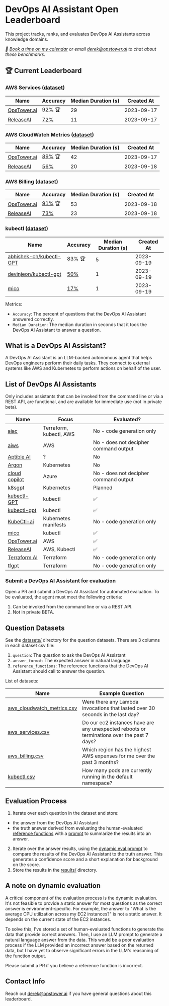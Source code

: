 # DevOps AI Assistant Open Leaderboard

This project tracks, ranks, and evaluates DevOps AI Assistants across knowledge domains.

_📅 [Book a time on my calendar](https://calendly.com/derek-haynes) or email derek@opstower.ai to chat about these benchmarks._

## 🏆 Current Leaderboard

### AWS Services ([dataset](datasets/aws_services.csv))

| Name      | Accuracy        | Median Duration (s) | Created At |
|-----------|-----------------|---------------------|------------|
| [OpsTower.ai](https://github.com/opstower-ai/llm-opstower)  | [92%](results/OpsTower-2023-09-17-aws_services.csv) 🏆          | 29                  | 2023-09-17 |
| [ReleaseAI](https://release.ai/) | [72%](results/ReleaseAi-2023-09-17-aws_services.csv)             | 11                  | 2023-09-17 |

### AWS CloudWatch Metrics ([dataset](datasets/aws_cloudwatch_metrics.csv))

| Name      | Accuracy        | Median Duration (s) | Created At |
|-----------|-----------------|---------------------|------------|
| [OpsTower.ai](https://github.com/opstower-ai/llm-opstower)  | [89%](results/OpsTower-2023-09-17-aws_cloudwatch_metrics.csv) 🏆          | 42                  | 2023-09-17 |
| [ReleaseAI](https://release.ai/) | [56%](results/ReleaseAi-2023-09-18-aws_cloudwatch_metrics.csv)             | 20                  | 2023-09-18 |

### AWS Billing ([dataset](datasets/aws_billing.csv))

| Name      | Accuracy        | Median Duration (s) | Created At |
|-----------|-----------------|---------------------|------------|
| [OpsTower.ai](https://github.com/opstower-ai/llm-opstower)  | [91%](results/OpsTower-2023-09-18-aws_billing.csv) 🏆          | 53                  | 2023-09-18 |
| [ReleaseAI](https://release.ai/) | [73%](results/ReleaseAi-2023-09-18-aws_billing.csv)             | 23                  | 2023-09-18 |

### kubectl ([dataset](datasets/kubectl.csv))

| Name      | Accuracy        | Median Duration (s) | Created At |
|-----------|-----------------|---------------------|------------|
| [abhishek-ch/kubectl-GPT](https://github.com/abhishek-ch/Kubectl-GPT) | [83%](results/AbhishekchKubectlGpt-2023-09-19-kubectl.csv) 🏆          | 5                   | 2023-09-19 |
| [devinjeon/kubectl-gpt](https://github.com/devinjeon/kubectl-gpt) | [50%](results/DevinjeonKubectlGpt-2023-09-19-kubectl.csv)             | 1                   | 2023-09-19 |
| [mico](https://github.com/tahtaciburak/mico)        | [17%](results/Mico-2023-09-19-kubectl.csv)             | 1                   | 2023-09-19 |


Metrics:

* `Accuracy`: The percent of questions that the DevOps AI Assistant answered correctly.
* `Median Duration`: The median duration in seconds that it took the DevOps AI Assistant to answer a question.

## What is a DevOps AI Assistant?

A DevOps AI Assistant is an LLM-backed autonomous agent that helps DevOps engineers perform their daily tasks. They connect to external systems like AWS and Kubernetes to perform actions on behalf of the user.

## List of DevOps AI Assistants

Only includes assistants that can be invoked from the command line or via a REST API, are functional, and are available for immediate use (not in private beta).

| Name                                                         | Focus                     | Evaluated?                     |
| ------------------------------------------------------------ | ------------------------- | ------------------------------ |
| [aiac](https://github.com/gofireflyio/aiac)                  | Terraform, kubectl, AWS   | No - code generation only      |
| [aiws](https://github.com/huseyinbabal/aiws)                 | AWS                       | No - does not decipher command output |
| [Aptible AI](https://www.aptible.ai/)                        | ?                         | No                             |
| [Argon](https://www.argonlabs.ai/)                           | Kubernetes                | No                             |
| [cloud copilot](https://github.com/aavetis/cloud-copilot)    | Azure                     | No - does not decipher command output |
| [k8sgpt](https://github.com/k8sgpt-ai/k8sgpt)                | Kubernetes                | Planned                       |
| [kubectl-GPT](https://github.com/abhishek-ch/Kubectl-GPT)    | kubectl                   | ✅                             |
| [kubectl-gpt](https://github.com/devinjeon/kubectl-gpt)      | kubectl                   | ✅                             |
| [KubeCtl-ai](https://github.com/sozercan/kubectl-ai)         | Kubernetes manifests      | No - code generation only      |
| [mico](https://github.com/tahtaciburak/mico)                 | kubectl                   | ✅                             |
| [OpsTower.ai](https://github.com/opstower-ai/llm-opstower)   | AWS                       | ✅                             |
| [ReleaseAI](https://release.ai/)                             | AWS, Kubectl              | ✅                             |
| [Terraform AI](https://github.com/jigsaw373/terraform-ai)    | Terraform                 | No - code generation only      |
| [tfgpt](https://github.com/flavius-dinu/tfgpt)               | Terraform                 | No - code generation only      |

### Submit a DevOps AI Assistant for evaluation

Open a PR and submit a DevOps AI Assistant for automated evaluation. To be evaluated, the agent must meet the following criteria:

1. Can be invoked from the command line or via a REST API.
2. Not in private BETA.

## Question Datasets

See the [datasets/](datasets/) directory for the question datasets. There are 3 columns in each dataset csv file:

1. `question`: The question to ask the DevOps AI Assistant
2. `answer_format`: The expected answer in natural language.
3. `reference_functions`: The reference functions that the DevOps AI Assistant should call to answer the question.

List of datasets:

| Name | Example Question |
| -------- | -------- |
| [aws_cloudwatch_metrics.csv](datasets/aws_cloudwatch_metrics.csv) | Were there any Lambda invocations that lasted over 30 seconds in the last day? |
| [aws_services.csv](datasets/aws_services.csv) | Do our ec2 instances have are any unexpected reboots or terminations over the past 7 days? |
| [aws_billing.csv](datasets/aws_billing.csv) | Which region has the highest AWS expenses for me over the past 3 months? |
| [kubectl.csv](datasets/kubectl.csv) | How many pods are currently running in the default namespace? |

## Evaluation Process

1. Iterate over each question in the dataset and store:
  * the answer from the DevOps AI Assistant
  * the truth answer derived from evaluating the human-evaluated [reference functions](functions/) with a [prompt](prompts/answer_from_saved_methods.rb) to summarize the results into an answer.
2. Iterate over the answer results, using the [dynamic eval prompt](prompts/dynamic_eval.rb) to compare the results of the DevOps AI Assistant to the truth answer. This generates a confidence score and a short explanation for background on the score.
3. Store the results in the [results/](results/) directory.

## A note on dynamic evaluation

A critical component of the evaluation process is the dynamic evaluation. It's not feasible to provide a static answer for most questions as the correct answer is environment-specific. For example, the answer to "What is the average CPU utilization across my EC2 instances?" is not a static answer. It depends on the current state of the EC2 instances.

To solve this, I've stored a set of human-evaluated functions to generate the data that provide correct answers. Then, I use an LLM prompt to generate a natural language answer from the data. This would be a poor evaluation process if the LLM provided an incorrect answer based on the returned data, but I have yet to observe significant errors in the LLM's reasoning of the function output.

Please submit a PR if you believe a reference function is incorrect.

## Contact Info

Reach out derek@opstower.ai if you have general questions about this leaderboard.


